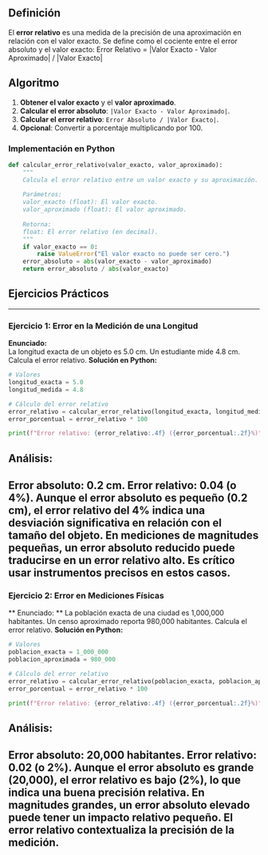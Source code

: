 ## Definición
El **error relativo** es una medida de la precisión de una aproximación en relación con el valor exacto. Se define como el cociente entre el error absoluto y el valor exacto:
Error Relativo = |Valor Exacto - Valor Aproximado| / |Valor Exacto|

## Algoritmo 
1. **Obtener el valor exacto** y el **valor aproximado**.
2. **Calcular el error absoluto**: `|Valor Exacto - Valor Aproximado|`.
3. **Calcular el error relativo**: `Error Absoluto / |Valor Exacto|`.
4. **Opcional**: Convertir a porcentaje multiplicando por 100.

### Implementación en Python
```python
def calcular_error_relativo(valor_exacto, valor_aproximado):
    """
    Calcula el error relativo entre un valor exacto y su aproximación.
    
    Parámetros:
    valor_exacto (float): El valor exacto.
    valor_aproximado (float): El valor aproximado.
    
    Retorna:
    float: El error relativo (en decimal).
    """
    if valor_exacto == 0:
        raise ValueError("El valor exacto no puede ser cero.")
    error_absoluto = abs(valor_exacto - valor_aproximado)
    return error_absoluto / abs(valor_exacto)
```
## Ejercicios Prácticos
----------
### Ejercicio 1: Error en la Medición de una Longitud
**Enunciado:**  
La longitud exacta de un objeto es 5.0 cm. Un estudiante mide 4.8 cm. Calcula el error relativo.
**Solución en Python:**
```python
# Valores
longitud_exacta = 5.0
longitud_medida = 4.8

# Cálculo del error relativo
error_relativo = calcular_error_relativo(longitud_exacta, longitud_medida)
error_porcentual = error_relativo * 100

print(f"Error relativo: {error_relativo:.4f} ({error_porcentual:.2f}%)")
```
## Análisis:
Error absoluto: 0.2 cm.
Error relativo: 0.04 (o 4%).
Aunque el error absoluto es pequeño (0.2 cm), el error relativo del 4% indica una desviación significativa en relación con el tamaño del objeto.
En mediciones de magnitudes pequeñas, un error absoluto reducido puede traducirse en un error relativo alto. Es crítico usar instrumentos precisos en estos casos.
------------------
### Ejercicio 2: Error en Mediciones Físicas
** Enunciado: **
La población exacta de una ciudad es 1,000,000 habitantes. Un censo aproximado reporta 980,000 habitantes. Calcula el error relativo.
**Solución en Python:**
```python
# Valores
poblacion_exacta = 1_000_000
poblacion_aproximada = 980_000

# Cálculo del error relativo
error_relativo = calcular_error_relativo(poblacion_exacta, poblacion_aproximada)
error_porcentual = error_relativo * 100

print(f"Error relativo: {error_relativo:.4f} ({error_porcentual:.2f}%)")
```
## Análisis:
Error absoluto: 20,000 habitantes.
Error relativo: 0.02 (o 2%).
Aunque el error absoluto es grande (20,000), el error relativo es bajo (2%), lo que indica una buena precisión relativa.
En magnitudes grandes, un error absoluto elevado puede tener un impacto relativo pequeño. El error relativo contextualiza la precisión de la medición.
--------------
